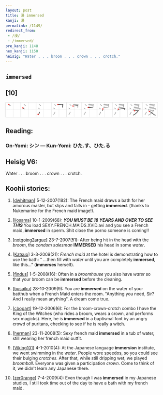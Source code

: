 ```yaml
---
layout: post
title: 浸 immersed
kanji: 浸
permalink: /1149/
redirect_from:
 - /浸/
 - /immersed/
pre_kanji: 1148
nex_kanji: 1150
heisig: "Water . . . broom . . . crown . . . crotch."
---
```


## `immersed`

## [10]

<div class="stroke"><img src="../images/E6B5B8.png" /></div>

## Reading:

### On-Yomi: シン &mdash; Kun-Yomi: ひた.す、ひた.る

## Heisig V6:

Water . . . broom . . . crown . . . crotch.

## Koohii stories:

1) [<a href="http://kanji.koohii.com/profile/dwhitman">dwhitman</a>] 5-12-2007(182): The French maid draws a bath for her amorous master, but slips and falls in - getting<strong> immersed</strong>. (thanks to Nukemarine for the French maid image!).

2) [<a href="http://kanji.koohii.com/profile/liosama">liosama</a>] 10-1-2009(68): ***<em>YOU MUST BE 18 YEARS AND OVER TO SEE THIS </em>*** You load SEXY.FRENCH.MAIDS.XViD.avi and you see a French maid,<strong> immersed</strong> in sperm. Shit close the porno someone is coming!!

3) [<a href="http://kanji.koohii.com/profile/notgoing2argue">notgoing2argue</a>] 23-7-2007(51): After being hit in the head with the <em>broom</em>, the <em>condom salesman</em><strong> IMMERSED</strong> his head in some <em>water</em>.

4) [<a href="http://kanji.koohii.com/profile/Katsuo">Katsuo</a>] 3-3-2009(21): <em>French maid</em> at the hotel is demonstrating how to use the bath: “ ...then fill with <em>water</em> until you are completely<strong> immersed</strong>, like this...” (<strong>immerses</strong> herself).

5) [<a href="http://kanji.koohii.com/profile/findus">findus</a>] 1-5-2008(16): Often in a <em>broomhouse</em> you also have <em>water</em> so that your broom can be<strong> immersed</strong> before the cleaning.

6) [<a href="http://kanji.koohii.com/profile/busaiku">busaiku</a>] 28-10-2009(9): You are<strong> immersed</strong> on the water of your batthub when a French Maid enters the room. &quot;Anything you need, Sir? And I really mean anything&quot;. A dream come true.

7) [<a href="http://kanji.koohii.com/profile/cbogart">cbogart</a>] 19-12-2006(6): For the broom-crown-crotch combo I have the King of the Witches (who rides a broom, wears a crown, and performs sex magicks). Here, he is<strong> immersed</strong> in a baptismal font by an angry crowd of puritans, checking to see if he is really a witch.

8) [<a href="http://kanji.koohii.com/profile/herman">herman</a>] 23-11-2008(5): Sexy french maid<strong> immersed</strong> in a tub of water, still wearing her french maid outfit.

9) [<a href="http://kanji.koohii.com/profile/Viking101">Viking101</a>] 4-1-2010(4): At the Japanese language <strong>immersion</strong> institute, we went swimming in the <em>water</em>. People wore speedos, so you could see their bulging <em>crotches.</em> After that, while still dripping wet, we played <em>broomball</em>. Everyone was given a participation <em>crown</em>. Come to think of it, we didn&#039;t learn any Japanese there.

10) [<a href="http://kanji.koohii.com/profile/zer0range">zer0range</a>] 7-4-2009(4): Even though I was<strong> immersed</strong> in my Japanese studies, I still took time out of the day to have a bath with my french maid.
